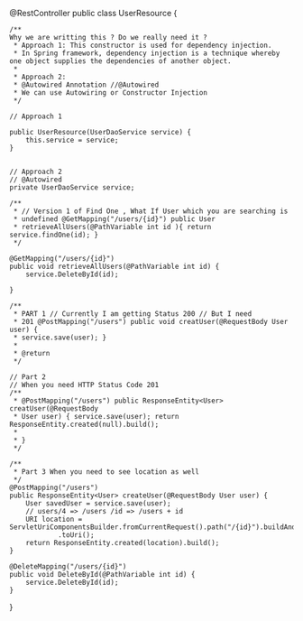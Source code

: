 @RestController
public class UserResource {

	/**
	Why we are writting this ? Do we really need it ?
	 * Approach 1: This constructor is used for dependency injection. 
	 * In Spring framework, dependency injection is a technique whereby one object supplies the dependencies of another object. 
	 * 
	 * Approach 2:
	 * @Autowired Annotation //@Autowired  
	 * We can use Autowiring or Constructor Injection
	 */
	
	// Approach 1
	
	public UserResource(UserDaoService service) {
		this.service = service;
	}

	
	// Approach 2
	// @Autowired
	private UserDaoService service;

	/**
	 * // Version 1 of Find One , What If User which you are searching is
	 * undefined @GetMapping("/users/{id}") public User
	 * retrieveAllUsers(@PathVariable int id ){ return service.findOne(id); }
	 */

	@GetMapping("/users/{id}")
	public void retrieveAllUsers(@PathVariable int id) {
		service.DeleteById(id);

	}

	/**
	 * PART 1 // Currently I am getting Status 200 // But I need
	 * 201 @PostMapping("/users") public void creatUser(@RequestBody User user) {
	 * service.save(user); }
	 * 
	 * @return
	 */

	// Part 2
	// When you need HTTP Status Code 201
	/**
	 * @PostMapping("/users") public ResponseEntity<User> creatUser(@RequestBody
	 * User user) { service.save(user); return ResponseEntity.created(null).build();
	 * 
	 * }
	 */

	/**
	 * Part 3 When you need to see location as well
	 */
	@PostMapping("/users")
	public ResponseEntity<User> createUser(@RequestBody User user) {
		User savedUser = service.save(user);
		// users/4 => /users /id => /users + id
		URI location = ServletUriComponentsBuilder.fromCurrentRequest().path("/{id}").buildAndExpand(savedUser.getId())
				.toUri();
		return ResponseEntity.created(location).build();
	}

	@DeleteMapping("/users/{id}")
	public void DeleteById(@PathVariable int id) {
		service.DeleteById(id);
	}

}
